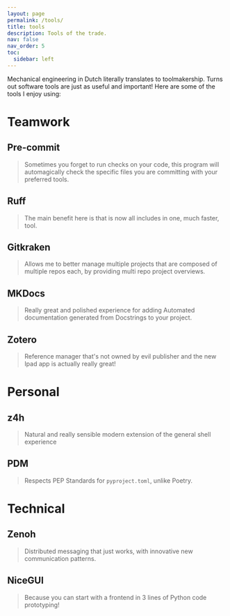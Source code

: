 ```yaml
---
layout: page
permalink: /tools/
title: tools
description: Tools of the trade.
nav: false
nav_order: 5
toc:
  sidebar: left
---
```


Mechanical engineering in Dutch literally translates to toolmakership. Turns out software tools are just as useful and important! Here are some of the tools I enjoy using:

# Teamwork

## Pre-commit
> Sometimes you forget to run checks on your code, this program will automagically check the specific files you are committing with your preferred tools.

## Ruff
> The main benefit here is that is now all includes in one, much faster, tool.

## Gitkraken
> Allows me to better manage multiple projects that are composed of multiple repos each, by providing multi repo project overviews. 

## MKDocs
> Really great and polished experience for adding Automated documentation generated from Docstrings to your project.

## Zotero
> Reference manager that's not owned by evil publisher and the new Ipad app is actually really great!


# Personal

## z4h
> Natural and really sensible modern extension of the general shell experience

## PDM
> Respects PEP Standards for `pyproject.toml`, unlike Poetry.

# Technical

## Zenoh
> Distributed messaging that just works, with innovative new communication patterns.

## NiceGUI
> Because you can start with a frontend in 3 lines of Python code prototyping!